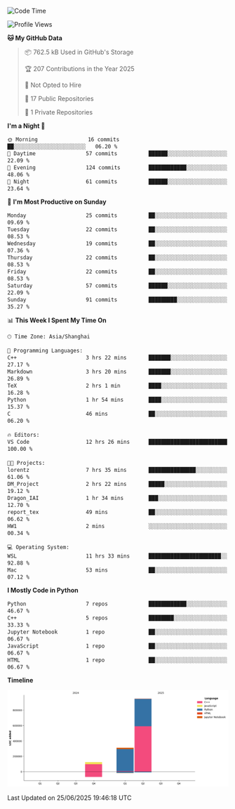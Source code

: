 <!--START_SECTION:waka-->
![Code Time](http://img.shields.io/badge/Code%20Time-321%20hrs%2030%20mins-blue)

![Profile Views](http://img.shields.io/badge/Profile%20Views-0-blue)

**🐱 My GitHub Data** 

> 📦 762.5 kB Used in GitHub's Storage 
 > 
> 🏆 207 Contributions in the Year 2025
 > 
> 🚫 Not Opted to Hire
 > 
> 📜 17 Public Repositories 
 > 
> 🔑 1 Private Repositories 
 > 
**I'm a Night 🦉** 

```text
🌞 Morning                16 commits          ██░░░░░░░░░░░░░░░░░░░░░░░   06.20 % 
🌆 Daytime                57 commits          ██████░░░░░░░░░░░░░░░░░░░   22.09 % 
🌃 Evening                124 commits         ████████████░░░░░░░░░░░░░   48.06 % 
🌙 Night                  61 commits          ██████░░░░░░░░░░░░░░░░░░░   23.64 % 
```
📅 **I'm Most Productive on Sunday** 

```text
Monday                   25 commits          ██░░░░░░░░░░░░░░░░░░░░░░░   09.69 % 
Tuesday                  22 commits          ██░░░░░░░░░░░░░░░░░░░░░░░   08.53 % 
Wednesday                19 commits          ██░░░░░░░░░░░░░░░░░░░░░░░   07.36 % 
Thursday                 22 commits          ██░░░░░░░░░░░░░░░░░░░░░░░   08.53 % 
Friday                   22 commits          ██░░░░░░░░░░░░░░░░░░░░░░░   08.53 % 
Saturday                 57 commits          ██████░░░░░░░░░░░░░░░░░░░   22.09 % 
Sunday                   91 commits          █████████░░░░░░░░░░░░░░░░   35.27 % 
```


📊 **This Week I Spent My Time On** 

```text
🕑︎ Time Zone: Asia/Shanghai

💬 Programming Languages: 
C++                      3 hrs 22 mins       ███████░░░░░░░░░░░░░░░░░░   27.17 % 
Markdown                 3 hrs 20 mins       ███████░░░░░░░░░░░░░░░░░░   26.89 % 
TeX                      2 hrs 1 min         ████░░░░░░░░░░░░░░░░░░░░░   16.28 % 
Python                   1 hr 54 mins        ████░░░░░░░░░░░░░░░░░░░░░   15.37 % 
C                        46 mins             ██░░░░░░░░░░░░░░░░░░░░░░░   06.20 % 

🔥 Editors: 
VS Code                  12 hrs 26 mins      █████████████████████████   100.00 % 

🐱‍💻 Projects: 
lorentz                  7 hrs 35 mins       ███████████████░░░░░░░░░░   61.06 % 
DM_Project               2 hrs 22 mins       █████░░░░░░░░░░░░░░░░░░░░   19.12 % 
Dragon_IAI               1 hr 34 mins        ███░░░░░░░░░░░░░░░░░░░░░░   12.70 % 
report_tex               49 mins             ██░░░░░░░░░░░░░░░░░░░░░░░   06.62 % 
HW1                      2 mins              ░░░░░░░░░░░░░░░░░░░░░░░░░   00.34 % 

💻 Operating System: 
WSL                      11 hrs 33 mins      ███████████████████████░░   92.88 % 
Mac                      53 mins             ██░░░░░░░░░░░░░░░░░░░░░░░   07.12 % 
```

**I Mostly Code in Python** 

```text
Python                   7 repos             ████████████░░░░░░░░░░░░░   46.67 % 
C++                      5 repos             ████████░░░░░░░░░░░░░░░░░   33.33 % 
Jupyter Notebook         1 repo              ██░░░░░░░░░░░░░░░░░░░░░░░   06.67 % 
JavaScript               1 repo              ██░░░░░░░░░░░░░░░░░░░░░░░   06.67 % 
HTML                     1 repo              ██░░░░░░░░░░░░░░░░░░░░░░░   06.67 % 
```



**Timeline**

![Lines of Code chart](https://raw.githubusercontent.com/LorenzLorentz/LorenzLorentz/main/assets/bar_graph.png)


 Last Updated on 25/06/2025 19:46:18 UTC
<!--END_SECTION:waka-->